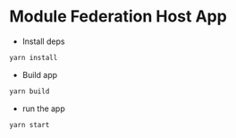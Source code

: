 # Module Federation Host App

- Install deps

```bash
yarn install
```

- Build app

```bash
yarn build
```

- run the app

```bash
yarn start
```
